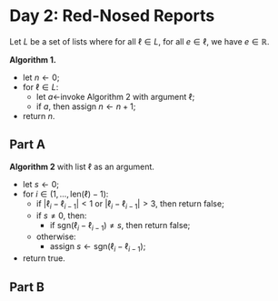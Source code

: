 <!-- day02.md -->
<!-- Copyright (c) 2024-2025 Ishan Pranav -->
<!-- Licensed under the MIT license. -->

<!-- Red-Nosed Reports -->

# Day 2: Red-Nosed Reports

Let $L$ be a set of lists where for all $\ell\in L$, for all $e\in\ell$, we have
$e\in\mathbb{R}$.

**Algorithm 1.**

* let $n\leftarrow 0$;
* for $\ell\in L$:
  * let $a\leftarrow$invoke Algorithm 2 with argument $\ell$;
  * if $a$, then assign $n\leftarrow n+1$;
* return $n$.

## Part A

**Algorithm 2** with list $\ell$ as an argument.

* let $s\leftarrow 0$;
* for $i\in(1,\dots,\mathrm{len}(\ell)-1)$:
  * if $\lvert\ell_i-\ell_{i-1}\rvert\lt 1$ or $\lvert\ell_i-\ell_{i-1}\rvert\gt 3$, then return $\text{false}$;
  * if $s\neq 0$, then:
    * if $\mathrm{sgn}(\ell_i-\ell_{i-1})\neq s$, then return $\text{false}$;
  * otherwise:
    * assign $s\leftarrow\mathrm{sgn}(\ell_i-\ell_{i-1})$;
* return $\text{true}$.

## Part B
